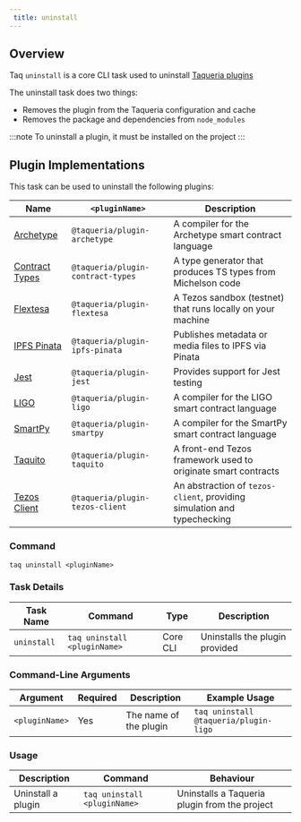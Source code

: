 ```yaml
---
 title: uninstall
---
```


## Overview

Taq `uninstall` is a core CLI task used to uninstall [Taqueria plugins](/docs/plugins/plugin-basics)

The uninstall task does two things:

- Removes the plugin from the Taqueria configuration and cache
- Removes the package and dependencies from `node_modules`

:::note
To uninstall a plugin, it must be installed on the project
:::

## Plugin Implementations

This task can be used to uninstall the following plugins:

| Name                                                   |  `<pluginName>`                   |  Description                                                            |
|--------------------------------------------------------|-----------------------------------|-------------------------------------------------------------------------|
| [Archetype](/docs/plugins/plugin-archetype/)           | `@taqueria/plugin-archetype`      | A compiler for the Archetype smart contract language                    |
| [Contract Types](/docs/plugins/plugin-contract-types/) | `@taqueria/plugin-contract-types` | A type generator that produces TS types from Michelson code             |
| [Flextesa](/docs/plugins/plugin-flextesa/)             | `@taqueria/plugin-flextesa`       | A Tezos sandbox (testnet) that runs locally on your machine             | 
| [IPFS Pinata](/docs/plugins/plugin-ipfs-pinata/)       | `@taqueria/plugin-ipfs-pinata`    | Publishes metadata or media files to IPFS via Pinata                    |
| [Jest](/docs/plugins/plugin-jest/)                     | `@taqueria/plugin-jest`           | Provides support for Jest testing                                       |
| [LIGO](/docs/plugins/plugin-ligo/)                     | `@taqueria/plugin-ligo`           | A compiler for the LIGO smart contract language                         |
| [SmartPy](/docs/plugins/plugin-smartpy/)               | `@taqueria/plugin-smartpy`        | A compiler for the SmartPy smart contract language                      |
| [Taquito](/docs/plugins/plugin-taquito/)               | `@taqueria/plugin-taquito`        | A front-end Tezos framework used to originate smart contracts           |
| [Tezos Client](/docs/plugins/plugin-tezos-client/)     | `@taqueria/plugin-tezos-client`   | An abstraction of `tezos-client`, providing simulation and typechecking |

### Command

```shell
taq uninstall <pluginName>
```

### Task Details

| Task Name        | Command                             | Type                      | Description                                                  | 
| ---------------- | ----------------------------------- | ------------------------- | ------------------------------------------------------------ |
| `uninstall`        | `taq uninstall <pluginName>`      | Core CLI                  | Uninstalls the plugin provided                               |

### Command-Line Arguments

| Argument          | Required | Description                                            | Example Usage                                         |
| ----------------- | -------- | ------------------------------------------------------ | ----------------------------------------------------- |
| `<pluginName>`    | Yes      | The name of the plugin                                 | `taq uninstall @taqueria/plugin-ligo`                 |

### Usage

| Description                               | Command                            | Behaviour                                                                     |
| ----------------------------------------- | ---------------------------------- | ----------------------------------------------------------------------------- |
| Uninstall a plugin                        | `taq uninstall <pluginName>`       | Uninstalls a Taqueria plugin from the project                                 |

